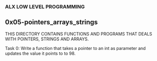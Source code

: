 ### ALX LOW LEVEL PROGRAMMING

## 0x05-pointers_arrays_strings

THIS DIRECTORY CONTAINS FUNCTIONS AND PROGRAMS THAT DEALS WITH POINTERS, STRINGS AND ARRAYS.

Task 0:
Write a function that takes a pointer to an int as parameter and updates the value it points to to 98.
